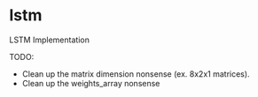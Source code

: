 lstm
====

LSTM Implementation

TODO:
- Clean up the matrix dimension nonsense (ex. 8x2x1 matrices).
- Clean up the weights_array nonsense
